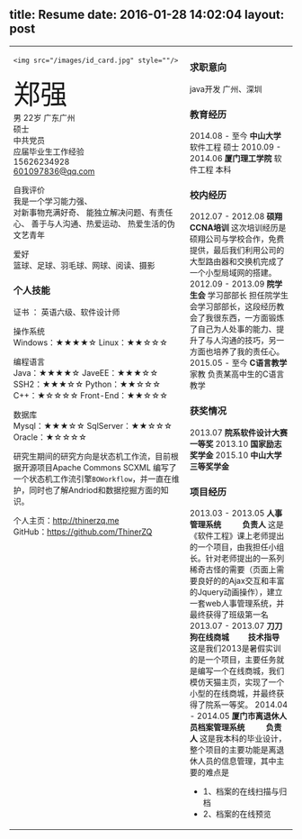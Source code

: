 title: Resume
date: 2016-01-28 14:02:04
layout: post
---

 <table>
    <tr>
        <td style="vertical-align:top;width:300px;">
 
    <img src="/images/id_card.jpg" style=""/>
 <font size=30>郑强</font>  
            男  22岁  广东广州    
            硕士  
            中共党员  
            应届毕业生工作经验   
            15626234928  
            601097836@qq.com    

自我评价   
我是一个学习能力强、  
对新事物充满好奇、
能独立解决问题、有责任心、
善于与人沟通、热爱运动、 
热爱生活的伪文艺青年

爱好  
篮球、足球、羽毛球、网球、阅读、摄影  
<h3><font color="">个人技能</font></h3>
证书 ： 英语六级、软件设计师  

操作系统  
Windows：★★★★☆  Linux：★★☆☆☆  

编程语言  
Java：★★★★☆  JaveEE：★★★☆☆  
SSH2：★★★☆☆  Python：★★☆☆☆  
C++：★☆☆☆☆   Front-End：★★☆☆☆  

数据库  
Mysql：★★★☆☆ SqlServer：★★☆☆☆  
Oracle：★☆☆☆☆  

<span>研究生期间的研究方向是状态机工作流，目前根据开源项目Apache Commons SCXML 编写了一个状态机工作流引擎<code>BOWorkflow</code>，并一直在维护，同时也了解Andriod和数据挖掘方面的知识。
</span>

个人主页：http://thinerzq.me  
GitHub：https://github.com/ThinerZQ
 </td>
 <td>
<h3> 求职意向</h3>     
java开发  广州、深圳

<h3> 教育经历</h3>
2014.08 - 至今   <b>中山大学</b>  软件工程  硕士   
2010.09 - 2014.06   <b>厦门理工学院</b>  软件工程  本科
<h3> 校内经历</h3>
2012.07 - 2012.08   <b>硕翔CCNA培训</b>      
这次培训经历是硕翔公司与学校合作，免费提供，最后我们利用公司的大型路由器和交换机完成了一个小型局域网的搭建。
2012.09 - 2013.09   <b>院学生会</b>  学习部部长
担任院学生会学习部部长，这段经历教会了我很东西，一方面锻炼了自己为人处事的能力、提升了与人沟通的技巧，另一方面也培养了我的责任心。  
2015.05 - 至今   <b>C语言教学</b>  家教
负责某高中生的C语言教学
<h3> 获奖情况</h3>
2013.07   <b>院系软件设计大赛一等奖</b>  
2013.10   <b>国家励志奖学金</b>  
2015.10   <b>中山大学三等奖学金</b>  
<h3> 项目经历</h3>
2013.03 - 2013.05   <b>人事管理系统 &nbsp;&nbsp;&nbsp;&nbsp;&nbsp;&nbsp;&nbsp;&nbsp;  负责人</b>  
这是《软件工程》课上老师提出的一个项目，由我担任小组长。针对老师提出的一系列稀奇古怪的需要（页面上需要良好的的Ajax交互和丰富的Jquery动画操作），建立一套web人事管理系统，并最终获得了班级第一名  
2013.07 - 2013.07   <b>刀刀狗在线商城&nbsp;&nbsp;&nbsp;&nbsp;&nbsp;&nbsp;&nbsp;&nbsp;  技术指导</b>  
这是我们2013是暑假实训的是一个项目，主要任务就是编写一个在线商城，我们模仿天猫主页，实现了一个小型的在线商城，并最终获得了院系一等奖。  
2014.04 - 2014.05   <b>厦门市离退休人员档案管理系统 &nbsp;&nbsp;&nbsp;&nbsp;&nbsp;&nbsp;&nbsp;&nbsp;    负责人</b>  
这是我本科的毕业设计，整个项目的主要功能是离退休人员的信息管理，其中主要的难点是
<ul>
    <li>1、档案的在线扫描与归档</li>
    <li>2、档案的在线预览 </li>
</ul>
</td>
</tr>
</table>
